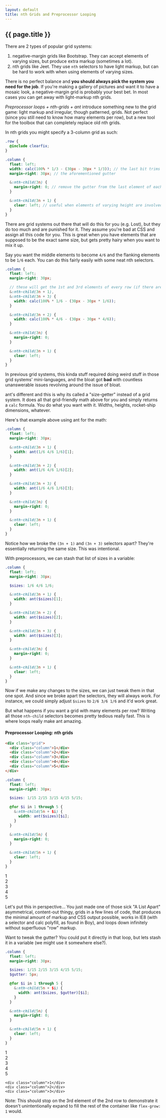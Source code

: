 ```yaml
---
layout: default
title: nth Grids and Preprocessor Looping
---
```


## {{ page.title }}

There are 2 types of popular grid systems:

1. negative-margin grids like Bootstrap. They can accept elements of varying sizes, but produce extra markup (sometimes a lot).
1. nth grids like Jeet. They use `nth` selectors to have light markup, but can be hard to work with when using elements of varying sizes.

There is no perfect balance and **you should always pick the system you need for the job**. If you're making a gallery of pictures and want it to have a mosaic look, a negative-margin grid is probably your best bet. In most cases you can get away with light-markup nth grids.

*Preprocessor loops + nth-grids + ant* introduce something new to the grid game: light markup and irregular, though patterned, grids. Not perfect (since you still need to know how many elements per row), but a new tool for the toolbox that can completely replace old nth grids.

In nth grids you might specify a 3-column grid as such:

```scss
.row {
  @include clearfix;
}

.column {
  float: left;
  width: calc(100% * 1/3 - (30px - 30px * 1/3)); // the last bit trims the size so you can fit a gutter
  margin-right: 30px; // the aforementioned gutter

  &:nth-child(3n) {
    margin-right: 0; // remove the gutter from the last element of each row
  }

  &:nth-child(3n + 1) {
    clear: left; // useful when elements of varying height are involved. makes sure rows line-break as expected.
  }
}
```

There are grid systems out there that will do this for you (e.g. Lost), but they do too much and are punished for it. They assume you're bad at CSS and assign all this code for you. This is great when you have elements that are supposed to be the exact same size, but gets pretty hairy when you want to mix it up.

Say you want the middle elements to become `4/6` and the flanking elements to be `1/6` each. You can do this fairly easily with some neat nth selectors.

```scss
.column {
  float: left;
  margin-right: 30px;

  // these will get the 1st and 3rd elements of every row (if there are 3 elements per row)
  &:nth-child(3n + 1),
  &:nth-child(3n + 3) {
    width: calc(100% * 1/6 - (30px - 30px * 1/6));
  }

  &:nth-child(3n + 2) {
    width: calc(100% * 4/6 - (30px - 30px * 4/6));
  }

  &:nth-child(3n) {
    margin-right: 0;
  }

  &:nth-child(3n + 1) {
    clear: left;
  }
}
```

In previous grid systems, this kinda stuff required doing weird stuff in those grid systems' mini-languages, and the bloat got **bad** with countless unanswerable issues revolving around the issue of bloat.

ant's different and this is why its called a "size-getter" instead of a grid system. It does all that grid-friendly math above for you and simply returns a `calc` formula. You do what you want with it. Widths, heights, rocket-ship dimensions, whatever.

Here's that example above using ant for the math:

```scss
.column {
  float: left;
  margin-right: 30px;

  &:nth-child(3n + 1) {
    width: ant(1/6 4/6 1/6)[1];
  }

  &:nth-child(3n + 2) {
    width: ant(1/6 4/6 1/6)[2];
  }

  &:nth-child(3n + 3) {
    width: ant(1/6 4/6 1/6)[3];
  }

  &:nth-child(3n) {
    margin-right: 0;
  }

  &:nth-child(3n + 1) {
    clear: left;
  }
}
```

Notice how we broke the `(3n + 1)` and `(3n + 3)` selectors apart? They're essentially returning the same size. This was intentional.

With preprocessors, we can stash that list of sizes in a variable:

```scss
.column {
  float: left;
  margin-right: 30px;

  $sizes: 1/6 4/6 1/6;

  &:nth-child(3n + 1) {
    width: ant($sizes)[1];
  }

  &:nth-child(3n + 2) {
    width: ant($sizes)[2];
  }

  &:nth-child(3n + 3) {
    width: ant($sizes)[3];
  }

  &:nth-child(3n) {
    margin-right: 0;
  }

  &:nth-child(3n + 1) {
    clear: left;
  }
}
```

Now if we make any changes to the sizes, we can just tweak them in that one spot. And since we broke apart the selectors, they will always work. For instance, we could simply adjust `$sizes` to `2/6 3/6 1/6` and it'd work great.

But what happens if you want a grid with many elements per row? Writing all those `nth-child` selectors becomes pretty tedious really fast. This is where loops really make ant amazing.

#### Preprocessor Looping: <span>nth grids</span>

```html
<div class="grid">
  <div class="column">1</div>
  <div class="column">2</div>
  <div class="column">3</div>
  <div class="column">4</div>
  <div class="column">5</div>
</div>
```

```scss
.column {
  float: left;
  margin-right: 30px;

  $sizes: 1/15 2/15 3/15 4/15 5/15;

  @for $i in 1 through 5 {
    &:nth-child(5n + $i) {
      width: ant($sizes)[$i];
    }
  }

  &:nth-child(5n) {
    margin-right: 0;
  }

  &:nth-child(5n + 1) {
    clear: left;
  }
}
```

<div class="example-loops-1">
  <div class="grid">
    <div class="column">1</div>
    <div class="column">2</div>
    <div class="column">3</div>
    <div class="column">4</div>
    <div class="column">5</div>
  </div>
</div>

Let's put this in perspective... You just made one of those sick "A List Apart" asymmetrical, content-out thingy, grids in a few lines of code, that produces the minimal amount of markup and CSS output possible, works in IE8 (with a selector and calc polyfill, as found in Boy), and loops down infinitely without superfluous "row" markup.

Want to tweak the gutter? You could put it directly in that loop, but lets stash it in a variable (we might use it somewhere else?).

```scss
.column {
  float: left;
  margin-right: 30px;

  $sizes: 1/15 2/15 3/15 4/15 5/15;
  $gutter: 5px;

  @for $i in 1 through 5 {
    &:nth-child(5n + $i) {
      width: ant($sizes, $gutter)[$i];
    }
  }

  &:nth-child(5n) {
    margin-right: 0;
  }

  &:nth-child(5n + 1) {
    clear: left;
  }
}
```

<div class="example-loops-2">
  <div class="grid">
    <div class="column">1</div>
    <div class="column">2</div>
    <div class="column">3</div>
    <div class="column">4</div>
    <div class="column">5</div>

    <div class="column">1</div>
    <div class="column">2</div>
    <div class="column">3</div>
  </div>
</div>

Note: This should stop on the 3rd element of the 2nd row to demonstrate it doesn't unintentionally expand to fill the rest of the container like `flex-grow: 1` would.
